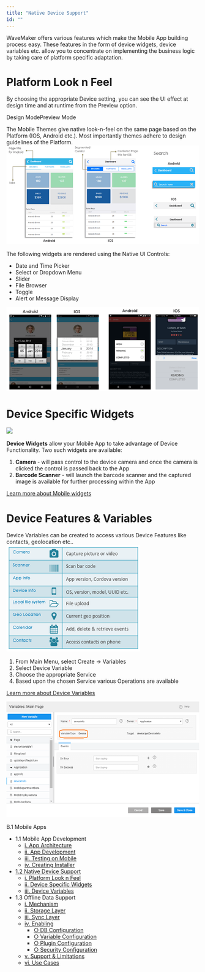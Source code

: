 ```yaml
---
title: "Native Device Support"
id: ""
---
```


WaveMaker offers various features which make the Mobile App building process easy. These features in the form of device widgets, device variables etc. allow you to concentrate on implementing the business logic by taking care of platform specific adaptation.

# Platform Look n Feel

By choosing the appropriate Device setting, you can see the UI effect at design time and at runtime from the Preview option.

Design ModePreview Mode

The Mobile Themes give native look-n-feel on the same page based on the Platform (IOS, Android etc.). Most importantly themes adhere to design guidelines of the Platform. [![mobile_native_uilooknfeel](/learn/assets/mobile_native_UIlooknfeel.png)](/learn/assets/mobile_native_UIlooknfeel.png)

The following widgets are rendered using the Native UI Controls:

- Date and Time Picker
- Select or Dropdown Menu
- Slider
- File Browser
- Toggle
- Alert or Message Display

[![mobile_native_uicontrols](/learn/assets/mobile_native_UIcontrols.png)](/learn/assets/mobile_native_UIcontrols.png)

# Device Specific Widgets

[![](https://www.wavemaker.com../assets/mobile_native_widgets.png)](https://www.wavemaker.com../assets/mobile_native_widgets.png)

**Device Widgets** allow your Mobile App to take advantage of Device Functionality. Two such widgets are available:

1. **Camera** - will pass control to the device camera and once the camera is clicked the control is passed back to the App
2. **Barcode Scanner** - will launch the barcode scanner and the captured image is available for further processing within the App

[Learn more about Mobile widgets](/learn/app-development/widgets/widget-library/#mobile)

# Device Features & Variables

Device Variables can be created to access various Device Features like contacts, geolocation etc.. [![](/learn/assets/mobile_native_features.png)](/learn/assets/mobile_native_features.png)

1. From Main Menu, select Create -> Variables
2. Select Device Variable
3. Choose the appropriate Service
4. Based upon the chosen Service various Operations are available

[Learn more about Device Variables](/learn/app-development/variables/device-variables/)

[![](/learn/assets/mobile_native_variables.png)](/learn/assets/mobile_native_variables.png)

B.1 Mobile Apps

- 1.1 Mobile App Development
    - [i. App Architecture](/learn/hybrid-mobile/building-hybrid-mobile-apps/#mobile-app-architecture)
    - [ii. App Development](/learn/hybrid-mobile/building-hybrid-mobile-apps/#mobile-app-development)
    - [iii. Testing on Mobile](/learn/hybrid-mobile/building-hybrid-mobile-apps/#testing-mobile)
    - [iv. Creating Installer](/learn/hybrid-mobile/building-hybrid-mobile-apps/#creating-installer)
- [1.2 Native Device Support](#)
    - [i. Platform Look n Feel](#platform-support)
    - [ii. Device Specific Widgets](#device-specific-widgets)
    - [iii. Device Variables](#device-features-variables)
- 1.3 Offline Data Support
    - [i. Mechanism](/learn/hybrid-mobile/offline-data-support/#working)
    - [ii. Storage Layer](/learn/hybrid-mobile/offline-data-support/#storage-layer)
    - [iii. Sync Layer](/learn/hybrid-mobile/offline-data-support/#sync-layer)
    - [iv. Enabling](/learn/hybrid-mobile/offline-data-support/#enabling)
        - [○ DB Configuration](/learn/hybrid-mobile/offline-data-support/#db)
        - [○ Variable Configuration](/learn/hybrid-mobile/offline-data-support/#variable)
        - [○ Plugin Configuration](/learn/hybrid-mobile/offline-data-support/#plugin)
        - [○ Security Configuration](/learn/hybrid-mobile/offline-data-support/#security)
    - [v. Support & Limitations](/learn/hybrid-mobile/offline-data-support/#limitations)
    - [vi. Use Cases](/learn/hybrid-mobile/offline-data-support/#use-cases)
